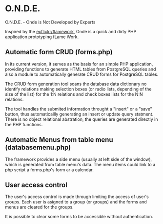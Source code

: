 # O.N.D.E.

O.N.D.E. - Onde is Not Developed by Experts

Inspired by the [exflickr/flamework](https://github.com/exflickr/flamework), 
Onde is a quick and dirty PHP application prototyping fLame Work.

## Automatic form CRUD (forms.php)

In its current version, it serves as the basis for an simple PHP application,
providing functions to generate HTML tables from PostgreSQL queries and also a
module to automatically generate CRUD forms for PostgreSQL tables.

The CRUD form generation tool scans the database data dictionary no
identify relations making selection boxes (or radio lists, depending of the
size of the list) for the 1:N relations and check boxes lists for the
N:N relations.

The tool handles the submited information throught a "insert" or a "save" button,
thus automaticallly generating an insert or update query statment.
There is no object relational abstration, the queries are generated directly
in the PHP functions. 

## Automatic Menus from table menu (databasemenu.php)

The framework provides a side menu (usually at left side of the window),
which is generated from table menu's data. The menu items could link
to a php script a forms.php's form ar a calendar.

## User access control

The user's access control is made through limiting the access of
user's groups. Each user is asigned to a group (or groups) and the
forms and menus are cleared for the groups.

It is possible to clear some forms to be accessible without authentication.
